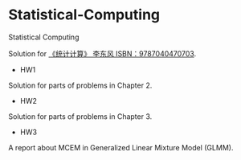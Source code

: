 # Statistical-Computing
Statistical Computing

Solution for [《统计计算》 李东风 ISBN：9787040470703](http://www.math.pku.edu.cn/teachers/lidf/).

- HW1

Solution for parts of problems in Chapter 2.

- HW2

Solution for parts of problems in Chapter 3.	

- HW3

A report about MCEM in Generalized Linear Mixture Model (GLMM).